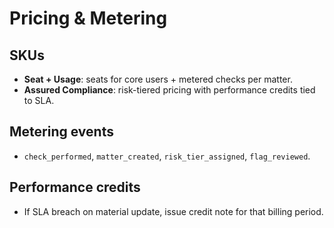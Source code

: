 # Pricing & Metering

## SKUs
- **Seat + Usage**: seats for core users + metered checks per matter.
- **Assured Compliance**: risk-tiered pricing with performance credits tied to SLA.

## Metering events
- `check_performed`, `matter_created`, `risk_tier_assigned`, `flag_reviewed`.

## Performance credits
- If SLA breach on material update, issue credit note for that billing period.
